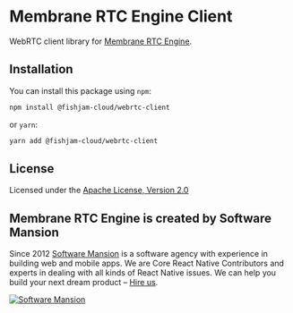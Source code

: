 # Membrane RTC Engine Client

WebRTC client library for [Membrane RTC Engine](https://hexdocs.pm/membrane_rtc_engine/readme.html).

## Installation

You can install this package using `npm`:

```bash
npm install @fishjam-cloud/webrtc-client
```

or `yarn`:

```bash
yarn add @fishjam-cloud/webrtc-client
```

## License

Licensed under the [Apache License, Version 2.0](./LICENSE.txt)

## Membrane RTC Engine is created by Software Mansion

Since 2012 [Software Mansion](https://swmansion.com) is a software agency with experience in building web and mobile
apps. We are Core React Native Contributors and experts in dealing with all kinds of React Native issues. We can help
you build your next dream product –
[Hire us](https://swmansion.com/contact/projects?utm_source=fishjam&utm_medium=web-readme).

[![Software Mansion](https://logo.swmansion.com/logo?color=white&variant=desktop&width=200&tag=react-client)](https://swmansion.com/contact/projects?utm_source=fishjam&utm_medium=web-readme)
